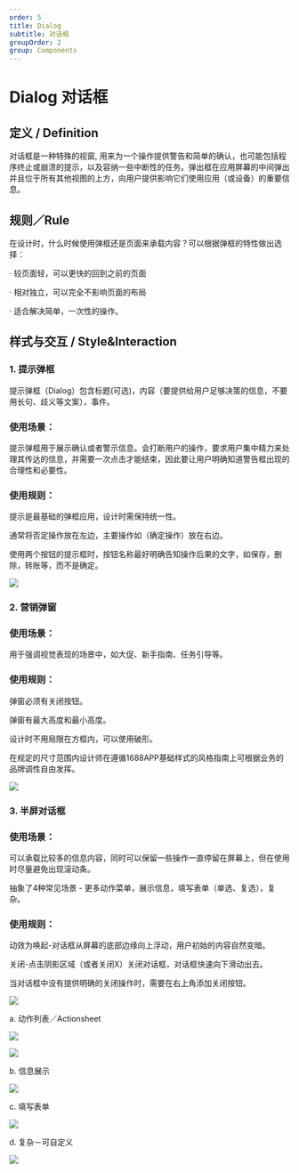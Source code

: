 ```yaml
---
order: 5
title: Dialog
subtitle: 对话框
groupOrder: 2
group: Components
---
```


# Dialog 对话框

## 定义 / Definition

对话框是一种特殊的视窗, 用来为一个操作提供警告和简单的确认，也可能包括程序终止或崩溃的提示，以及容纳一些中断性的任务。弹出框在应用屏幕的中间弹出并且位于所有其他视图的上方，向用户提供影响它们使用应用（或设备）的重要信息。

## 规则／Rule

在设计时，什么时候使用弹框还是页面来承载内容？可以根据弹框的特性做出选择：

· 较页面轻，可以更快的回到之前的页面

· 相对独立，可以完全不影响页面的布局

· 适合解决简单，一次性的操作。

## 样式与交互 / Style&Interaction

### 1. 提示弹框

提示弹框（Dialog）包含标题\(可选\)，内容（要提供给用户足够决策的信息，不要用长句、歧义等文案），事件。

### 使用场景：

提示弹框用于展示确认或者警示信息。会打断用户的操作，要求用户集中精力来处理其传达的信息，并需要一次点击才能结束，因此要让用户明确知道警告框出现的合理性和必要性。

### 使用规则：

提示是最基础的弹框应用，设计时需保持统一性。

通常将否定操作放在左边，主要操作如（确定操作）放在右边。

使用两个按钮的提示框时，按钮名称最好明确告知操作后果的文字，如保存，删除，转账等，而不是确定。

![](.gitbook/assets/dialog1.png)

### 2. 营销弹窗

### 使用场景：

用于强调视觉表现的场景中，如大促、新手指南、任务引导等。

### 使用规则：

弹窗必须有关闭按钮。

弹窗有最大高度和最小高度。

设计时不用局限在方框内，可以使用破形。

在规定的尺寸范围内设计师在遵循1688APP基础样式的风格指南上可根据业务的品牌调性自由发挥。

![](.gitbook/assets/dialog2.png)

### 3. 半屏对话框

### 使用场景：

可以承载比较多的信息内容，同时可以保留一些操作一直停留在屏幕上，但在使用时尽量避免出现滚动条。

抽象了4种常见场景 - 更多动作菜单，展示信息，填写表单（单选、复选），复杂。

### 使用规则：

动效为唤起-对话框从屏幕的底部边缘向上浮动，用户初始的内容自然变暗。

关闭-点击阴影区域（或者关闭X）关闭对话框，对话框快速向下滑动出去。

当对话框中没有提供明确的关闭操作时，需要在右上角添加关闭按钮。

![](.gitbook/assets/dialog3.png)

a. 动作列表／Actionsheet

![](.gitbook/assets/dialog4.png)

![](.gitbook/assets/dialog5.png)

b. 信息展示

![](.gitbook/assets/dialog6.png)

c. 填写表单

![](.gitbook/assets/dialog7.png)

d. 复杂－可自定义

![](.gitbook/assets/dialog8.png)

